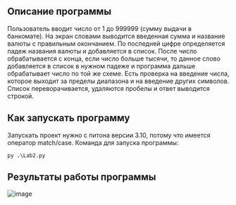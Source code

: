 ## Описание программы

Пользователь вводит число от 1 до 999999 (сумму выдачи в банкомате). На экран словами выводится введенная сумма и название валюты с правильным окончанием.  По последней цифре определяется падеж названия валюты и добавляется в список. После число обрабатывается с конца, если число больше тысячи, то данное слово добавляется в список в нужном падеже и программа дальше обрабатывает число по той же схеме. Есть проверка на введение числа, которое выходит за пределы диапазона и на введение других символов. Список переворачивается, удаляются пробелы и ответ выводится строкой.

## Как запускать программу

Запускать проект нужно с питона версии 3.10, потому что имеется оператор match/case. 
Команда для запуска программы:

`py .\Lab2.py`

## Результаты работы программы

![image](https://user-images.githubusercontent.com/113727318/190901770-6894711f-a16e-4f20-8af7-d5dbcb5ab32c.png)
